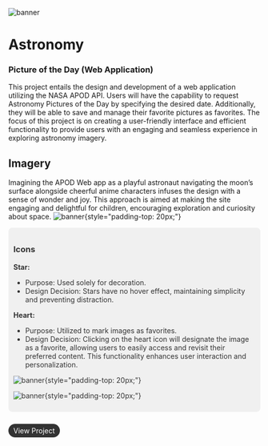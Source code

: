![banner](/capston.jpg)
# Astronomy
### Picture of the Day (Web Application)

This project entails the design and development of a web application utilizing the NASA APOD API. Users will have the capability to request Astronomy Pictures of the Day by specifying the desired date. Additionally, they will be able to save and manage their favorite pictures as favorites. The focus of this project is on creating a user-friendly interface and efficient functionality to provide users with an engaging and seamless experience in exploring astronomy imagery.

## Imagery
Imagining the APOD Web app as a playful astronaut navigating the moon’s surface alongside cheerful anime characters infuses the design with a sense of wonder and joy. This approach is aimed at making the site engaging and delightful for children, encouraging exploration and curiosity about space.
![banner](/picture.jpg){style="padding-top: 20px;"}

<div class="discover-section">

### Icons

**Star:**  
- Purpose: Used solely for decoration.  
- Design Decision: Stars have no hover effect, maintaining simplicity and preventing distraction.  

**Heart:**  
- Purpose: Utilized to mark images as favorites.  
- Design Decision: Clicking on the heart icon will designate the image as a favorite, allowing users to easily access and revisit their preferred content. This functionality enhances user interaction and personalization.

![banner](/uielements.jpg){style="padding-top: 20px;"}

![banner](/favourites.jpg){style="padding-top: 20px;"}

</div>

  <a href="https://mohs0025.myportfolio.com/nature-story" class="btnnew" style="display: inline-block; margin-top: 10px; padding: 5px 10px; background-color: #333; color: white; text-decoration: none; border-radius: 15px;">View Project</a>
  

  <style>
    /* Light mode background */
.discover-section {
  padding-left: 20px;
  padding: 10px;
  border-radius: 8px;
  background-color: #f0f0f0; 
  color: #333; 
}
/* Dark mode background and text*/
@media (prefers-color-scheme: dark) {
  .discover-section {
    background-color: #444444; 
    color: #ffffff; 
  }
}
</style>